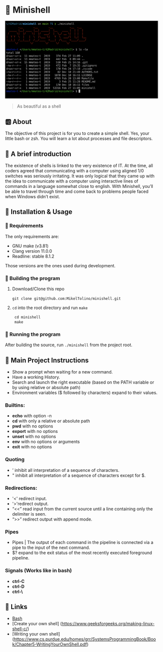 # 🐚 Minishell
![demo](demo.png)
> As beautiful as a shell
## 🆎 About
The objective of this project is for you to create a simple shell. Yes, your little bash or zsh. You will learn a lot about processes and file descriptors.
## 👣 A brief introduction
The existence of shells is linked to the very existence of IT. At the time, all coders agreed that communicating with a computer using aligned 1/0 switches was seriously irritating. It was only logical that they came up with the idea to communicate with
a computer using interactive lines of commands in a language somewhat close to english.
With Minishell, you’ll be able to travel through time and come back to problems people faced when Windows didn’t exist.
## 🧰 Installation & Usage
### 📑 Requirements
The only requirements are:
- GNU make (v3.81)
- Clang version 11.0.0
- Readline: stable 8.1.2

Those versions are the ones used during development.

### 🔧 Building the program

1. Download/Clone this repo

	`git clone git@github.com:MikelTolino/minishell.git`

2. `cd` into the root directory and run `make`

        cd minishell
        make

### 🏃 Running the program

After building the source, run `./minishell` from the project root.

## 📖 Main Project Instructions

- Show a prompt when waiting for a new command.
- Have a working History.
- Search and launch the right executable (based on the PATH variable or by using relative or absolute path)
- Environment variables ($ followed by characters) expand to their values.
### Builtins:
- **echo** with option -n
- **cd** with only a relative or absolute path
- **pwd** with no options
- **export** with no options
- **unset** with no options
- **env** with no options or arguments
- **exit** with no options
### Quoting
- ’ inhibit all interpretation of a sequence of characters.
- " inhibit all interpretation of a sequence of characters except for $.
### Redirections:
- '<' redirect input.
- '>'redirect output.
- “<<” read input from the current source until a line containing only the delimiter is seen.
- “>>” redirect output with append mode.
### Pipes
- Pipes | The output of each command in the pipeline is connected via a pipe to the input of the next command.
- $? expand to the exit status of the most recently executed foreground pipeline.
### Signals (Works like in bash)
- **ctrl-C**
- **ctrl-D**
- **ctrl-\\**

## 🔗 Links
- [Bash](https://www.gnu.org/savannah-checkouts/gnu/bash/manual/)
- [Create your own shell] (https://www.geeksforgeeks.org/making-linux-shell-c/)
- [Writing your own shell] (https://www.cs.purdue.edu/homes/grr/SystemsProgrammingBook/Book/Chapter5-WritingYourOwnShell.pdf)
